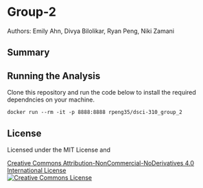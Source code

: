 # Group-2
Authors: Emily Ahn, Divya Bilolikar, Ryan Peng, Niki Zamani

## Summary


## Running the Analysis
Clone this repository and run the code below to install the required dependncies on your machine.

```
docker run --rm -it -p 8888:8888 rpeng35/dsci-310_group_2
```

## License
Licensed under the MIT License and 

<a rel="license" href="http://creativecommons.org/licenses/by-nc-nd/4.0/">Creative Commons Attribution-NonCommercial-NoDerivatives 4.0 International License</a><br />
<a rel="license" href="http://creativecommons.org/licenses/by-nc-nd/4.0/"><img alt="Creative Commons License" style="border-width:1" src="https://i.creativecommons.org/l/by-nc-nd/4.0/88x31.png" /></a><br />
